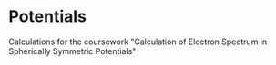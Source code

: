# Potentials
Calculations for the coursework "Calculation of Electron Spectrum in Spherically Symmetric Potentials"
